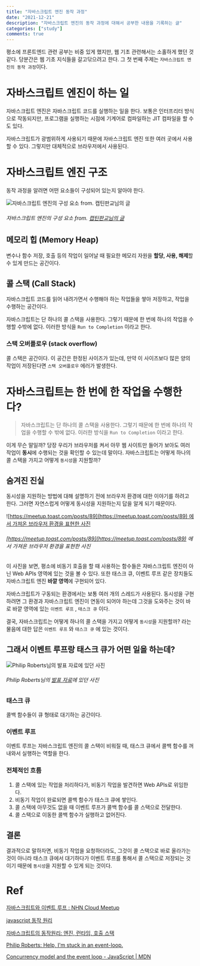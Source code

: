 ```yaml
---
title: "자바스크립트 엔진 동작 과정"
date: "2021-12-21"
description: "자바스크립트 엔진의 동작 과정에 대해서 공부한 내용을 기록하는 글"
categories: ["study"]
comments: true
---
```


평소에 프론트엔드 관련 공부는 비중 있게 했지만, 웹 기초 관련해서는 소홀하게 했던 것 같다. 당분간은 웹 기초 지식들을 갈고닦으려고 한다. 그 첫 번째 주제는 `자바스크립트 엔진의 동작 과정`이다.

# 자바스크립트 엔진이 하는 일

자바스크립트 엔진은 자바스크립트 코드를 실행하는 일을 한다. 보통은 인터프리터 방식으로 작동되지만, 프로그램을 실행하는 시점에 기계어로 컴파일하는 JIT 컴파일을 할 수도 있다.

자바스크립트가 광범위하게 사용되기 때문에 자바스크립트 엔진 또한 여러 곳에서 사용할 수 있다. 그렇지만 대체적으로 브라우저에서 사용된다.

# 자바스크립트 엔진 구조

동작 과정을 알려면 어떤 요소들이 구성되어 있는지 알아야 한다.

![자바스크립트 엔진의 구성 요소 from. 캡틴판교님의 글](https://joshua1988.github.io/images/posts/web/translation/how-js-works/js-engine-structure.png)

###### 자바스크립트 엔진의 구성 요소 from. [캡틴판교님의 글](https://joshua1988.github.io/web-development/translation/javascript/how-js-works-inside-engine/)

## 메모리 힙 (Memory Heap)

변수나 함수 저장, 호출 등의 작업이 일어날 때 필요한 메모리 자원을 **할당, 사용, 해제**할 수 있게 만드는 공간이다.

## 콜 스택 (Call Stack)

자바스크립트 코드를 읽어 내려가면서 수행해야 하는 작업들을 쌓아 저장하고, 작업을 수행하는 공간이다.

자바스크립트는 단 하나의 콜 스택을 사용한다. 그렇기 때문에 한 번에 하나의 작업을 수행할 수밖에 없다. 이러한 방식을 `Run to Completion` 이라고 한다.

### 스택 오버플로우 (stack overflow)

콜 스택은 공간이다. 이 공간은 한정된 사이즈가 있는데, 만약 이 사이즈보다 많은 양의 작업이 저장된다면 `스택 오버플로우` 에러가 발생한다.

# 자바스크립트는 한 번에 한 작업을 수행한다?

> 자바스크립트는 단 하나의 콜 스택을 사용한다. 그렇기 때문에 한 번에 하나의 작업을 수행할 수 밖에 없다. 이러한 방식을 `Run to Completion` 이라고 한다.

이게 무슨 말일까? 당장 우리가 브라우저를 켜서 아무 웹 사이트만 들어가 보아도 여러 작업이 **동시**에 수행되는 것을 확인할 수 있는데 말이다. 자바스크립트는 어떻게 하나의 콜 스택을 가지고 어떻게 `동시성`을 지원할까?

## 숨겨진 진실

동시성을 지원하는 방법에 대해 설명하기 전에 브라우저 환경에 대한 이야기를 하려고 한다. 그러면 자연스럽게 어떻게 동시성을 지원하는지 답을 알게 되기 때문이다.

![[https://meetup.toast.com/posts/89](https://meetup.toast.com/posts/89) 에서 가져온 브라우저 환경을 표현한 사진](https://image.toast.com/aaaadh/real/2018/techblog/b1493856379d11e69c16a9a4cf841567.png)

###### [https://meetup.toast.com/posts/89](https://meetup.toast.com/posts/89) 에서 가져온 브라우저 환경을 표현한 사진

이 사진을 보면, 평소에 비동기 호출을 할 때 사용하는 함수들은 자바스크립트 엔진이 아닌 Web APIs 영역에 있는 것을 볼 수 있다. 또한 태스크 큐, 이벤트 루프 같은 장치들도 자바스크립트 엔진 **바깥 영역**에 구현되어 있다.

자바스크립트가 구동되는 환경에서는 보통 여러 개의 스레드가 사용된다. 동시성을 구현하려면 그 환경과 자바스크립트 엔진이 연동이 되어야 하는데 그것을 도와주는 것이 바로 바깥 영역에 있는 `이벤트 루프` , `태스크 큐` 이다.

결국, 자바스크립트는 어떻게 하나의 콜 스택을 가지고 어떻게 `동시성`을 지원할까? 라는 물음에 대한 답은 `이벤트 루프` 와 `태스크 큐` 에 있는 것이다.

## 그래서 이벤트 루프랑 태스크 큐가 어떤 일을 하는데?

![**Philip Roberts님의 [발표 자료](https://vimeo.com/96425312)에 있던 사진**](https://miro.medium.com/max/752/1*7GXoHZiIUhlKuKGT22gHmA.png)

###### Philip Roberts님의 [발표 자료](https://vimeo.com/96425312)에 있던 사진

### 태스크 큐

콜백 함수들이 큐 형태로 대기하는 공간이다.

### 이벤트 루프

이벤트 루프는 자바스크립트 엔진의 콜 스택이 비워질 때, 태스크 큐에서 콜백 함수를 꺼내와서 실행하는 역할을 한다.

### 전체적인 흐름

1. 콜 스택에 있는 작업을 처리하다가, 비동기 작업을 발견하면 Web APIs로 위임한다.
2. 비동기 작업이 완료되면 콜백 함수가 태스크 큐에 쌓인다.
3. 콜 스택에 아무것도 없을 때 이벤트 루프가 콜백 함수를 콜 스택으로 전달한다.
4. 콜 스택으로 이동한 콜백 함수가 실행하고 없어진다.

## 결론

결과적으로 말하자면, 비동기 작업을 요청하더라도, 그것이 콜 스택으로 바로 올라가는 것이 아니라 태스크 큐에서 대기하다가 이벤트 루프를 통해서 콜 스택으로 저장되는 것이기 때문에 `동시성`을 지원할 수 있게 되는 것이다.

# Ref

[자바스크립트와 이벤트 루프 : NHN Cloud Meetup](https://meetup.toast.com/posts/89)

[javascript 동작 원리](https://velog.io/@namezin/javascript-%EB%8F%99%EC%9E%91-%EC%9B%90%EB%A6%AC#3-%EB%9F%B0%ED%83%80%EC%9E%84)

[자바스크립트의 동작원리: 엔진, 런타임, 호출 스택](https://joshua1988.github.io/web-development/translation/javascript/how-js-works-inside-engine/)

[Philip Roberts: Help, I'm stuck in an event-loop.](https://vimeo.com/96425312)

[Concurrency model and the event loop - JavaScript | MDN](https://developer.mozilla.org/en-US/docs/Web/JavaScript/EventLoop#event_loop)
